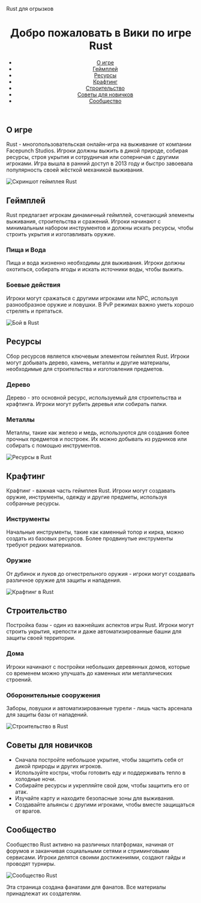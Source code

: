 Rust для огрызков
<!DOCTYPE html>
<html lang="ru">
<head>
    <meta charset="UTF-8">
    <meta name="viewport" content="width=device-width, initial-scale=1.0">
    <title>Rust – Вики о игре</title>
    <link rel="stylesheet" href="styles.css">
</head>
<body>
    <header>
        <h1>Добро пожаловать в Вики по игре Rust</h1>
        <nav>
            <ul>
                <li><a href="#about">О игре</a></li>
                <li><a href="#gameplay">Геймплей</a></li>
                <li><a href="#resources">Ресурсы</a></li>
                <li><a href="#crafting">Крафтинг</a></li>
                <li><a href="#buildings">Строительство</a></li>
                <li><a href="#tips">Советы для новичков</a></li>
                <li><a href="#community">Сообщество</a></li>
            </ul>
        </nav>
    </header>
    <main>
        <section id="about">
            <h2>О игре</h2>
            <p>Rust - многопользовательская онлайн-игра на выживание от компании Facepunch Studios. Игроки должны выжить в дикой природе, собирая ресурсы, строя укрытия и сотрудничая или соперничая с другими игроками. Игра вышла в ранний доступ в 2013 году и быстро завоевала популярность своей жёсткой механикой выживания.</p>
            <img src="https://rust.fandom.com/wiki/Rust?file=Rust_Gameplay.jpg" alt="Скриншот геймплея Rust">
        </section>
        <section id="gameplay">
            <h2>Геймплей</h2>
            <p>Rust предлагает игрокам динамичный геймплей, сочетающий элементы выживания, строительства и сражений. Игроки начинают с минимальным набором инструментов и должны искать ресурсы, чтобы строить укрытия и изготавливать оружие.</p>
            <h3>Пища и Вода</h3>
            <p>Пища и вода жизненно необходимы для выживания. Игроки должны охотиться, собирать ягоды и искать источники воды, чтобы выжить.</p>
            <h3>Боевые действия</h3>
            <p>Игроки могут сражаться с другими игроками или NPC, используя разнообразное оружие и ловушки. В PvP режимах важно уметь хорошо стрелять и прятаться.</p>
            <img src="https://rust.fandom.com/wiki/Rust?file=Rust_Combat.jpg" alt="Бой в Rust">
        </section>
        <section id="resources">
            <h2>Ресурсы</h2>
            <p>Сбор ресурсов является ключевым элементом геймплея Rust. Игроки могут добывать дерево, камень, металлы и другие материалы, необходимые для строительства и изготовления предметов.</p>
            <h3>Дерево</h3>
            <p>Дерево - это основной ресурс, используемый для строительства и крафтинга. Игроки могут рубить деревья или собирать палки.</p>
            <h3>Металлы</h3>
            <p>Металлы, такие как железо и медь, используются для создания более прочных предметов и построек. Их можно добывать из рудников или собирать с помощью инструментов.</p>
            <img src="https://rust.fandom.com/wiki/Rust?file=Rust_Resources.jpg" alt="Ресурсы в Rust">
        </section>
        <section id="crafting">
            <h2>Крафтинг</h2>
            <p>Крафтинг - важная часть геймплея Rust. Игроки могут создавать оружие, инструменты, одежду и другие предметы, используя собранные ресурсы.</p>
            <h3>Инструменты</h3>
            <p>Начальные инструменты, такие как каменный топор и кирка, можно создать из базовых ресурсов. Более продвинутые инструменты требуют редких материалов.</p>
            <h3>Оружие</h3>
            <p>От дубинок и луков до огнестрельного оружия - игроки могут создавать различное оружие для защиты и нападения.</p>
            <img src="https://rust.fandom.com/wiki/Rust?file=Rust_Crafting.jpg" alt="Крафтинг в Rust">
        </section>
        <section id="buildings">
            <h2>Строительство</h2>
            <p>Постройка базы - один из важнейших аспектов игры Rust. Игроки могут строить укрытия, крепости и даже автоматизированные башни для защиты своей территории.</p>
            <h3>Дома</h3>
            <p>Игроки начинают с постройки небольших деревянных домов, которые со временем можно улучшать до каменных или металлических строений.</p>
            <h3>Оборонительные сооружения</h3>
            <p>Заборы, ловушки и автоматизированные турели - лишь часть арсенала для защиты базы от нападений.</p>
            <img src="https://rust.fandom.com/wiki/Rust?file=Rust_Building.jpg" alt="Строительство в Rust">
        </section>
        <section id="tips">
            <h2>Советы для новичков</h2>
            <ul>
                <li>Сначала постройте небольшое укрытие, чтобы защитить себя от дикой природы и других игроков.</li>
                <li>Используйте костры, чтобы готовить еду и поддерживать тепло в холодные ночи.</li>
                <li>Собирайте ресурсы и укрепляйте свой дом, чтобы защитить его от атак.</li>
                <li>Изучайте карту и находите безопасные зоны для выживания.</li>
                <li>Создавайте альянсы с другими игроками, чтобы вместе защищаться от врагов.</li>
            </ul>
        </section>
        <section id="community">
            <h2>Сообщество</h2>
            <p>Сообщество Rust активно на различных платформах, начиная от форумов и заканчивая социальными сетями и стриминговыми сервисами. Игроки делятся своими достижениями, создают гайды и проводят турниры.</p>
            <img src="https://rust.fandom.com/wiki/Rust?file=Rust_Community.jpg" alt="Сообщество Rust">
        </section>
    </main>
    <footer>
        <p>Эта страница создана фанатами для фанатов. Все материалы принадлежат их создателям.</p>
    </footer>
</body>
</html>

